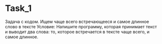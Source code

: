 # Task_1
Задача с кодом. Ищем чаще всего встречающееся и самое длинное слово в тексте  Условие: Напишите программу, которая принимает текст и выводит два слова: то, которое встречается в тексте чаще всего, и самое длинное.
